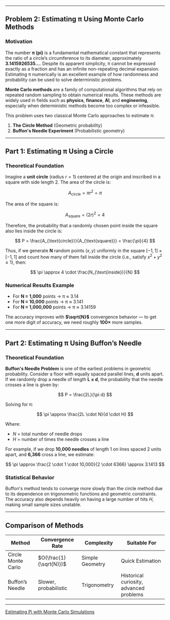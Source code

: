 
---

## **Problem 2: Estimating π Using Monte Carlo Methods**

### **Motivation**

The number **π (pi)** is a fundamental mathematical constant that represents the ratio of a circle’s circumference to its diameter, approximately **3.1415926535…**. Despite its apparent simplicity, π cannot be expressed exactly as a fraction and has an infinite non-repeating decimal expansion. Estimating π numerically is an excellent example of how randomness and probability can be used to solve deterministic problems.

**Monte Carlo methods** are a family of computational algorithms that rely on repeated random sampling to obtain numerical results. These methods are widely used in fields such as **physics**, **finance**, **AI**, and **engineering**, especially when deterministic methods become too complex or infeasible.

This problem uses two classical Monte Carlo approaches to estimate π:

1. **The Circle Method** (Geometric probability)
2. **Buffon's Needle Experiment** (Probabilistic geometry)

---

## **Part 1: Estimating π Using a Circle**

### **Theoretical Foundation**

Imagine a **unit circle** (radius $r = 1$) centered at the origin and inscribed in a square with side length 2. The area of the circle is:

$$
A_{\text{circle}} = \pi r^2 = \pi
$$

The area of the square is:

$$
A_{\text{square}} = (2r)^2 = 4
$$

Therefore, the probability that a randomly chosen point inside the square also lies inside the circle is:

$$
P = \frac{A_{\text{circle}}}{A_{\text{square}}} = \frac{\pi}{4}
$$

Thus, if we generate **N** random points $(x, y)$ uniformly in the square $[-1, 1] \times [-1, 1]$ and count how many of them fall inside the circle (i.e., satisfy $x^2 + y^2 \leq 1$), then:

$$
\pi \approx 4 \cdot \frac{N_{\text{inside}}}{N}
$$

### **Numerical Results Example**

* For **N = 1,000** points → π ≈ 3.14
* For **N = 10,000** points → π ≈ 3.141
* For **N = 1,000,000** points → π ≈ 3.14159

The accuracy improves with **$\sqrt{N}$** convergence behavior — to get one more digit of accuracy, we need roughly **100×** more samples.

---

## **Part 2: Estimating π Using Buffon’s Needle**

### **Theoretical Foundation**

**Buffon's Needle Problem** is one of the earliest problems in geometric probability. Consider a floor with equally spaced parallel lines, **d** units apart. If we randomly drop a needle of length **L ≤ d**, the probability that the needle crosses a line is given by:

$$
P = \frac{2L}{\pi d}
$$

Solving for π:

$$
\pi \approx \frac{2L \cdot N}{d \cdot H}
$$

Where:

* $N$ = total number of needle drops
* $H$ = number of times the needle crosses a line

For example, if we drop **10,000 needles** of length 1 on lines spaced 2 units apart, and **6,366** cross a line, we estimate:

$$
\pi \approx \frac{2 \cdot 1 \cdot 10,000}{2 \cdot 6366} \approx 3.1413
$$

### **Statistical Behavior**

Buffon's method tends to converge more slowly than the circle method due to its dependence on trigonometric functions and geometric constraints. The accuracy also depends heavily on having a large number of hits $H$, making small sample sizes unstable.

---

## **Comparison of Methods**

| Method             | Convergence Rate        | Complexity      | Suitable For                            |
| ------------------ | ----------------------- | --------------- | --------------------------------------- |
| Circle Monte Carlo | $O(\frac{1}{\sqrt{N}})$ | Simple Geometry | Quick Estimation                        |
| Buffon’s Needle    | Slower, probabilistic   | Trigonometry    | Historical curiosity, advanced problems |

---
[Estimating Pi with Monte Carlo Simulations](simmmmmm2.html)

